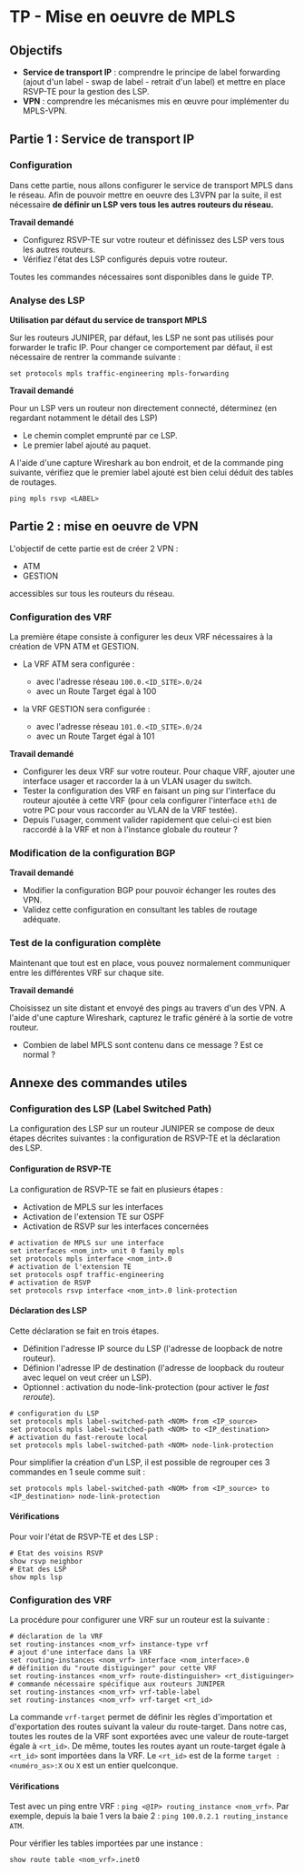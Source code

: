 # TP - Mise en oeuvre de MPLS 

## Objectifs

* **Service de transport IP** : comprendre le principe de label forwarding (ajout d'un label - swap de label - retrait d'un label) et mettre en place RSVP-TE pour la gestion des LSP.
* **VPN** : comprendre les mécanismes mis en œuvre pour implémenter du MPLS-VPN.

## Partie 1 : Service de transport IP

### Configuration

Dans cette partie, nous allons configurer le service de transport MPLS dans le réseau. Afin de pouvoir mettre en oeuvre des L3VPN par la suite, il est nécessaire **de définir un LSP vers tous les autres routeurs du réseau.**

**Travail demandé**

* Configurez RSVP-TE sur votre routeur et définissez des LSP vers tous les autres routeurs.
* Vérifiez l'état des LSP configurés depuis votre routeur.

Toutes les commandes nécessaires sont disponibles dans le guide TP.

### Analyse des LSP

**Utilisation par défaut du service de transport MPLS**

Sur les routeurs JUNIPER, par défaut, les LSP ne sont pas utilisés pour forwarder le trafic IP. Pour changer ce comportement par défaut, il est nécessaire de rentrer la commande suivante :

```
set protocols mpls traffic-engineering mpls-forwarding
```

**Travail demandé**

Pour un LSP vers un routeur non directement connecté, déterminez (en regardant notamment le détail des LSP)

* Le chemin complet emprunté par ce LSP.
* Le premier label ajouté au paquet.

A l'aide d'une capture Wireshark au bon endroit, et de la commande ping suivante, vérifiez que le premier label ajouté est bien celui déduit des tables de routages.

```
ping mpls rsvp <LABEL>
```

## Partie 2 : mise en oeuvre de VPN

L'objectif de cette partie est de créer 2 VPN :
* ATM
* GESTION

accessibles sur tous les routeurs du réseau.

### Configuration des VRF

La première étape consiste à configurer les deux VRF nécessaires à la création de VPN ATM et GESTION.

* La VRF ATM sera configurée :
	* avec l'adresse réseau `100.0.<ID_SITE>.0/24`
	* avec un Route Target égal à 100

* la VRF GESTION sera configurée :
	* avec l'adresse réseau `101.0.<ID_SITE>.0/24`
	* avec un Route Target égal à 101

**Travail demandé**

* Configurer les deux VRF sur votre routeur. Pour chaque VRF, ajouter une interface usager et raccorder la à un VLAN usager du switch.
* Tester la configuration des VRF en faisant un ping sur l'interface du routeur ajoutée à cette VRF (pour cela configurer l'interface `eth1` de votre PC pour vous raccorder au VLAN de la VRF testée).
* Depuis l'usager, comment valider rapidement que celui-ci est bien raccordé à la VRF et non à l'instance globale du routeur ?

### Modification de la configuration BGP

**Travail demandé**

* Modifier la configuration BGP pour pouvoir échanger les routes des VPN.
* Validez cette configuration en consultant les tables de routage adéquate.

### Test de la configuration complète

Maintenant que tout est en place, vous pouvez normalement communiquer entre les différentes VRF sur chaque site.

**Travail demandé**

Choisissez un site distant et envoyé des pings au travers d'un des VPN. A l'aide d'une capture Wireshark, capturez le trafic généré à la sortie de votre routeur.

* Combien de label MPLS sont contenu dans ce message ? Est ce normal ?

## Annexe des commandes utiles

### Configuration des LSP (Label Switched Path)

La configuration des LSP sur un routeur JUNIPER se compose de deux étapes décrites suivantes : la configuration de RSVP-TE et la déclaration des LSP.

#### Configuration de RSVP-TE

La configuration de RSVP-TE se fait en plusieurs étapes :

* Activation de MPLS sur les interfaces
* Activation de l'extension TE sur OSPF
* Activation de RSVP sur les interfaces concernées

``` 
# activation de MPLS sur une interface
set interfaces <nom_int> unit 0 family mpls
set protocols mpls interface <nom_int>.0
# activation de l'extension TE
set protocols ospf traffic-engineering
# activation de RSVP
set protocols rsvp interface <nom_int>.0 link-protection
```

#### Déclaration des LSP

Cette déclaration se fait en trois étapes.

* Définition l'adresse IP source du LSP (l'adresse de loopback de notre routeur).
* Définion l'adresse IP de destination (l'adresse de loopback du routeur avec lequel on veut créer un LSP).
* Optionnel : activation du node-link-protection (pour activer le *fast reroute*).

``` 
# configuration du LSP
set protocols mpls label-switched-path <NOM> from <IP_source>
set protocols mpls label-switched-path <NOM> to <IP_destination>
# activation du fast-reroute local
set protocols mpls label-switched-path <NOM> node-link-protection
```

Pour simplifier la création d'un LSP, il est possible de regrouper ces 3 commandes en 1 seule comme suit :

``` 
set protocols mpls label-switched-path <NOM> from <IP_source> to <IP_destination> node-link-protection
```

#### Vérifications  

Pour voir l'état de RSVP-TE et des LSP :

``` 
# Etat des voisins RSVP
show rsvp neighbor
# Etat des LSP
show mpls lsp
```

### Configuration des VRF

La procédure pour configurer une VRF sur un routeur est la suivante :

``` 
# déclaration de la VRF
set routing-instances <nom_vrf> instance-type vrf
# ajout d'une interface dans la VRF
set routing-instances <nom_vrf> interface <nom_interface>.0
# définition du "route distiguinger" pour cette VRF
set routing-instances <nom_vrf> route-distinguisher> <rt_distiguinger>
# commande nécessaire spécifique aux routeurs JUNIPER
set routing-instances <nom_vrf> vrf-table-label
set routing-instances <nom_vrf> vrf-target <rt_id>
```

La commande `vrf-target` permet de définir les règles d'importation et d'exportation des routes suivant la valeur du route-target. Dans notre cas, toutes les routes de la VRF sont exportées avec une valeur de route-target égale à `<rt_id>`. De même, toutes les routes ayant un route-target égale à `<rt_id>` sont importées dans la VRF. Le `<rt_id>` est de la forme `target :<numéro_as>:X` ou `X` est un entier quelconque.

#### Vérifications  

Test avec un ping entre VRF : `ping <@IP> routing_instance <nom_vrf>`. Par exemple, depuis la baie 1 vers la baie 2 : `ping 100.0.2.1 routing_instance ATM`.

Pour vérifier les tables importées par une instance :
```
show route table <nom_vrf>.inet0
```
